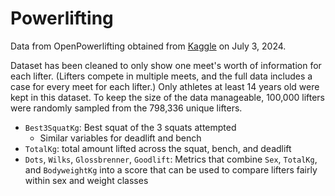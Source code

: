# Powerlifting

Data from OpenPowerlifting obtained from [Kaggle](https://www.kaggle.com/datasets/open-powerlifting/powerlifting-database) on July 3, 2024.

Dataset has been cleaned to only show one meet's worth of information for each lifter. (Lifters compete in multiple meets, and the full data includes a case for every meet for each lifter.) Only athletes at least 14 years old were kept in this dataset. To keep the size of the data manageable, 100,000 lifters were randomly sampled from the 798,336 unique lifters.

- `Best3SquatKg`: Best squat of the 3 squats attempted
    - Similar variables for deadlift and bench
- `TotalKg`: total amount lifted across the squat, bench, and deadlift
- `Dots`, `Wilks`, `Glossbrenner`, `Goodlift`: Metrics that combine `Sex`, `TotalKg`, and `BodyweightKg` into a score that can be used to compare lifters fairly within sex and weight classes


